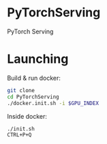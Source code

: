 # PyTorchServing
PyTorch Serving

# Launching

Build & run docker:  

```bash
git clone
cd PyTorchServing
./docker.init.sh -i $GPU_INDEX
```  

Inside docker:  
```bash
./init.sh
CTRL+P+Q
```
